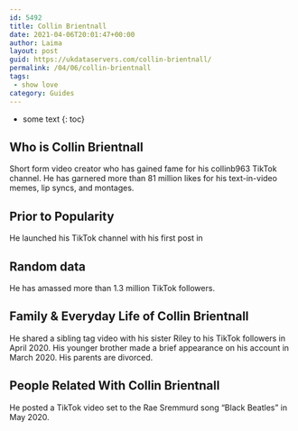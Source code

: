 ```yaml
---
id: 5492
title: Collin Brientnall
date: 2021-04-06T20:01:47+00:00
author: Laima
layout: post
guid: https://ukdataservers.com/collin-brientnall/
permalink: /04/06/collin-brientnall
tags:
 - show love
category: Guides
---
```


* some text
{: toc}


## Who is Collin Brientnall
                  
                  
                  
Short form video creator who has gained fame for his collinb963 TikTok channel. He has garnered more than 81 million likes for his text-in-video memes, lip syncs, and montages.
                  
              
            
              
            
                
                
                
## Prior to Popularity
                  
                  
                  
He launched his TikTok channel with his first post in 
                  
              
            
              
            
                
                
                
## Random data
                  
                  
                  
He has amassed more than 1.3 million TikTok followers.
                  
              
            
              
            
                
                
                
## Family & Everyday Life of Collin Brientnall
                  
                  
                  
He shared a sibling tag video with his sister Riley to his TikTok followers in April 2020. His younger brother made a brief appearance on his account in March 2020. His parents are divorced.
                  
              
            
              
            
                
                
                
## People Related With Collin Brientnall
                  
                  
                  
He posted a TikTok video set to the Rae Sremmurd song &#8220;Black Beatles&#8221; in May 2020. 
                  
              
            
              
            
                
              
            
              
              
            
            
              
            
          
          
          
